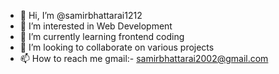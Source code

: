 - 👋 Hi, I’m @samirbhattarai1212
- 👀 I’m interested in Web Development
- 🌱 I’m currently learning frontend coding
- 💞️ I’m looking to collaborate on various projects
- 📫 How to reach me gmail:- samirbhattarai2002@gmail.com

